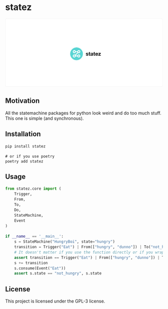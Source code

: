 # statez

![statez.png](https://raw.githubusercontent.com/4thel00z/logos/master/statez.png)

## Motivation

All the statemachine packages for python look weird and do too much stuff.
This one is simple (and synchronous).


## Installation

```
pip install statez

# or if you use poetry
poetry add statez
```

## Usage

```python
from statez.core import (
    Trigger,
    From,
    To,
    Do,
    StateMachine,
    Event
)

if __name__ == '__main__':
    s = StateMachine("HungryBoi", state="hungry")
    transition = Trigger("Eat") | From(["hungry", "dunno"]) | To("not_hungry") | Do(lambda a: True)
    # It doesn't matter if you use the function directly or if you wrap it in Do :-)
    assert transition == Trigger("Eat") | From(["hungry", "dunno"]) | To("not_hungry") | (lambda a: True)
    s += transition
    s.consume(Event("Eat"))
    assert s.state == "not_hungry", s.state
```

## License

This project is licensed under the GPL-3 license.

